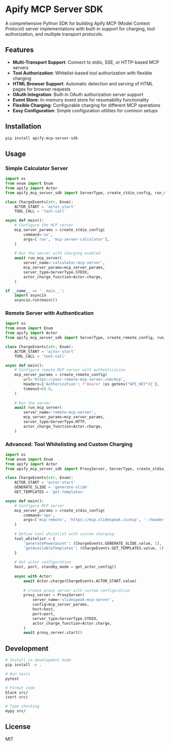 # Apify MCP Server SDK

A comprehensive Python SDK for building Apify MCP (Model Context Protocol) server implementations with built-in support for charging, tool authorization, and multiple transport protocols.

## Features

- **Multi-Transport Support**: Connect to stdio, SSE, or HTTP-based MCP servers
- **Tool Authorization**: Whitelist-based tool authorization with flexible charging
- **HTML Browser Support**: Automatic detection and serving of HTML pages for browser requests
- **OAuth Integration**: Built-in OAuth authorization server support
- **Event Store**: In-memory event store for resumability functionality
- **Flexible Charging**: Configurable charging for different MCP operations
- **Easy Configuration**: Simple configuration utilities for common setups

## Installation

```bash
pip install apify-mcp-server-sdk
```

## Usage

### Simple Calculator Server

```python
import os
from enum import Enum
from apify import Actor
from apify_mcp_server_sdk import ServerType, create_stdio_config, run_mcp_server

class ChargeEvents(str, Enum):
    ACTOR_START = 'actor-start'
    TOOL_CALL = 'tool-call'

async def main():
    # Configure the MCP server
    mcp_server_params = create_stdio_config(
        command='uv',
        args=['run', 'mcp-server-calculator'],
    )
    
    # Run the server with charging enabled
    await run_mcp_server(
        server_name='calculator-mcp-server',
        mcp_server_params=mcp_server_params,
        server_type=ServerType.STDIO,
        actor_charge_function=Actor.charge,
    )

if __name__ == '__main__':
    import asyncio
    asyncio.run(main())
```

### Remote Server with Authentication

```python
import os
from enum import Enum
from apify import Actor
from apify_mcp_server_sdk import ServerType, create_remote_config, run_mcp_server

class ChargeEvents(str, Enum):
    ACTOR_START = 'actor-start'
    TOOL_CALL = 'tool-call'

async def main():
    # Configure remote MCP server with authentication
    mcp_server_params = create_remote_config(
        url='https://your-remote-mcp-server.com/mcp',
        headers={'Authorization': f'Bearer {os.getenv("API_KEY")}'},
        timeout=60.0,
    )
    
    # Run the server
    await run_mcp_server(
        server_name='remote-mcp-server',
        mcp_server_params=mcp_server_params,
        server_type=ServerType.HTTP,
        actor_charge_function=Actor.charge,
    )
```

### Advanced: Tool Whitelisting and Custom Charging

```python
import os
from enum import Enum
from apify import Actor
from apify_mcp_server_sdk import ProxyServer, ServerType, create_stdio_config, get_actor_config

class ChargeEvents(str, Enum):
    ACTOR_START = 'actor-start'
    GENERATE_SLIDE = 'generate-slide'
    GET_TEMPLATES = 'get-templates'

async def main():
    # Configure MCP server
    mcp_server_params = create_stdio_config(
        command='npx',
        args=['mcp-remote', 'https://mcp.slidespeak.co/mcp', '--header', f'Authorization: Bearer {os.getenv("API_KEY")}'],
    )
    
    # Define tool whitelist with custom charging
    tool_whitelist = {
        'generatePowerpoint': (ChargeEvents.GENERATE_SLIDE.value, 1),
        'getAvailableTemplates': (ChargeEvents.GET_TEMPLATES.value, 1),
    }
    
    # Get actor configuration
    host, port, standby_mode = get_actor_config()
    
    async with Actor:
        await Actor.charge(ChargeEvents.ACTOR_START.value)
        
        # Create proxy server with custom configuration
        proxy_server = ProxyServer(
            server_name='slidespeak-mcp-server',
            config=mcp_server_params,
            host=host,
            port=port,
            server_type=ServerType.STDIO,
            actor_charge_function=Actor.charge,
        )
        await proxy_server.start()
```

## Development

```bash
# Install in development mode
pip install -e .

# Run tests
pytest

# Format code
black src/
isort src/

# Type checking
mypy src/
```

## License

MIT
